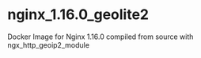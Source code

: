 # nginx_1.16.0_geolite2
Docker Image for Nginx 1.16.0 compiled from source with ngx_http_geoip2_module
